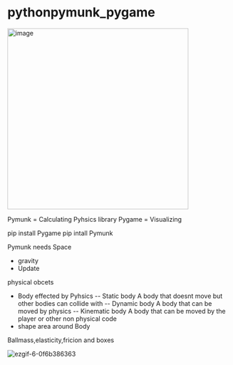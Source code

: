 # pythonpymunk_pygame

<img width="406" alt="image" src="https://github.com/eisikogl/pythonpymunk_pygame/assets/98874999/0e8ab7a3-af4e-426a-800e-a5badc1c527a">


Pymunk = Calculating Pyhsics library
Pygame = Visualizing

pip install Pygame
pip intall Pymunk

Pymunk needs Space 
- gravity
- Update

physical obcets
- Body effected by Pyhsics
-- Static body A body that doesnt move but other bodies can collide with
-- Dynamic body A body that can be moved by physics
-- Kinematic body A body that can be moved by the player or other non physical code
- shape area around Body

Ballmass,elasticity,fricion and boxes

![ezgif-6-0f6b386363](https://github.com/eisikogl/pythonpymunk_pygame/assets/98874999/d587ef1e-160e-491f-a907-3838b2a6cfb5)




